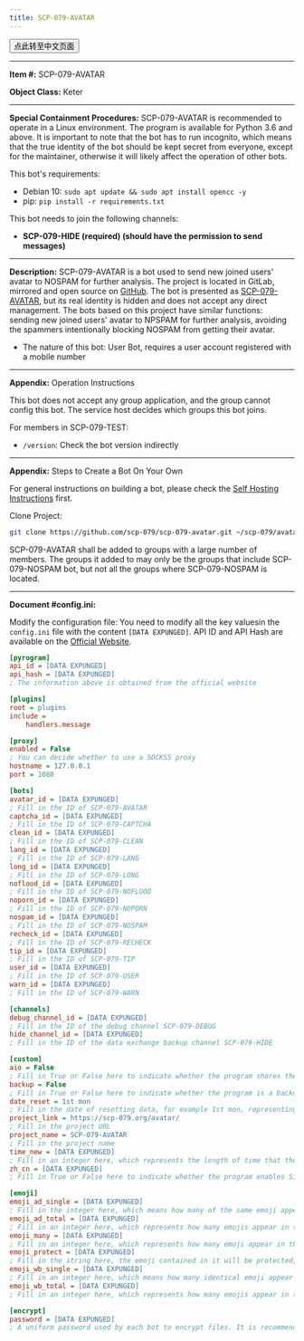 ```yaml
---
title: SCP-079-AVATAR
---
```


<button onmouseover="PlaySound('totop1')" onmouseout="StopSound('totop1')" onclick="window.location.href = '/avatar-zh/';" class="zh">点此转至中文页面</button>

---

**Item #:** SCP-079-AVATAR

**Object Class:** Keter

---

**Special Containment Procedures:** SCP-079-AVATAR is recommended to operate in a Linux environment. The program is available for Python 3.6 and above. It is important to note that the bot has to run incognito, which means that the true identity of the bot should be kept secret from everyone, except for the maintainer, otherwise it will likely affect the operation of other bots.

This bot's requirements:

- Debian 10: `sudo apt update && sudo apt install opencc -y`
- pip: `pip install -r requirements.txt`

This bot needs to join the following channels:

- **SCP-079-HIDE (required) (should have the permission to send messages)**

---

**Description:** SCP-079-AVATAR is a bot used to send new joined users' avatar to NOSPAM for further analysis. The project is located in GitLab, mirrored and open source on [GitHub](https://github.com/scp-079/scp-079-avatar). The bot is presented as <a href="https://t.me/SCP_079_AVATAR_BOT" class="079" target="_blank">SCP-079-AVATAR</a>, but its real identity is hidden and does not accept any direct management. The bots based on this project have similar functions: sending new joined users' avatar to NPSPAM for further analysis, avoiding the spammers intentionally blocking NOSPAM from getting their avatar.

- The nature of this bot: User Bot, requires a user account registered with a mobile number

---

**Appendix:** Operation Instructions

This bot does not accept any group application, and the group cannot config this bot. The service host decides which groups this bot joins.

For members in SCP-079-TEST:

- `/version`: Check the bot version indirectly

---

**Appendix:** Steps to Create a Bot On Your Own

For general instructions on building a bot, please check the [Self Hosting Instructions](/how/) first.

Clone Project:

```bash
git clone https://github.com/scp-079/scp-079-avatar.git ~/scp-079/avatar
```

SCP-079-AVATAR shall be added to groups with a large number of members. The groups it added to may only be the groups that include SCP-079-NOSPAM bot, but not all the groups where SCP-079-NOSPAM is located.

---

**Document #config.ini:**

Modify the configuration file: You need to modify all the key values ​​in the `config.ini` file with the content `[DATA EXPUNGED]`. API ID and API Hash are available on the [Official Website](https://my.telegram.org).

```ini
[pyrogram]
api_id = [DATA EXPUNGED]
api_hash = [DATA EXPUNGED]
; The information above is obtained from the official website

[plugins]
root = plugins
include =
    handlers.message

[proxy]
enabled = False
; You can decide whether to use a SOCKS5 proxy
hostname = 127.0.0.1
port = 1080

[bots]
avatar_id = [DATA EXPUNGED]
; Fill in the ID of SCP-079-AVATAR
captcha_id = [DATA EXPUNGED]
; Fill in the ID of SCP-079-CAPTCHA
clean_id = [DATA EXPUNGED]
; Fill in the ID of SCP-079-CLEAN
lang_id = [DATA EXPUNGED]
; Fill in the ID of SCP-079-LANG
long_id = [DATA EXPUNGED]
; Fill in the ID of SCP-079-LONG
noflood_id = [DATA EXPUNGED]
; Fill in the ID of SCP-079-NOFLOOD
noporn_id = [DATA EXPUNGED]
; Fill in the ID of SCP-079-NOPORN
nospam_id = [DATA EXPUNGED]
; Fill in the ID of SCP-079-NOSPAM
recheck_id = [DATA EXPUNGED]
; Fill in the ID of SCP-079-RECHECK
tip_id = [DATA EXPUNGED]
; Fill in the ID of SCP-079-TIP
user_id = [DATA EXPUNGED]
; Fill in the ID of SCP-079-USER
warn_id = [DATA EXPUNGED]
; Fill in the ID of SCP-079-WARN

[channels]
debug_channel_id = [DATA EXPUNGED]
; Fill in the ID of the debug channel SCP-079-DEBUG
hide_channel_id = [DATA EXPUNGED]
; Fill in the ID of the data exchange backup channel SCP-079-HIDE

[custom]
aio = False
; Fill in True or False here to indicate whether the program shares the same bot account with other programs
backup = False
; Fill in True or False here to indicate whether the program is a backup copy
date_reset = 1st mon
; Fill in the date of resetting data, for example 1st mon, representing the first Monday of every month
project_link = https://scp-079.org/avatar/
; Fill in the project URL
project_name = SCP-079-AVATAR
; Fill in the project name
time_new = [DATA EXPUNGED]
; Fill in an integer here, which represents the length of time that the user is determined to be a new user. It is used to re-check the avatar. The unit is second
zh_cn = [DATA EXPUNGED]
; Fill in True or False here to indicate whether the program enables Simplified Chinese mode

[emoji]
emoji_ad_single = [DATA EXPUNGED]
; Fill in the integer here, which means how many of the same emoji appear in the message are considered to be ad_ type phrases
emoji_ad_total = [DATA EXPUNGED]
; Fill in an integer here, which represents how many emojis appear in the message are considered ad_ type phrases
emoji_many = [DATA EXPUNGED]
; Fill in an integer here, which represents how many emoji appear in the message, it is considered that the message contains multiple emoji
emoji_protect = [DATA EXPUNGED]
; Fill in the string here, the emoji contained in it will be protected, and will not be counted in various judgments. There is no space in the string. Please represent an emoji in the form \UXXXXXXXX
emoji_wb_single = [DATA EXPUNGED]
; Fill in an integer here, which means how many identical emoji appear in the message are considered wb type phrases
emoji_wb_total = [DATA EXPUNGED]
; Fill in an integer here, which represents how many emojis appear in the message are considered wb phrases

[encrypt]
password = [DATA EXPUNGED]
; A uniform password used by each bot to encrypt files. It is recommended to use a random string of 16 characters in length
```

<audio src="/audio/door/dooropenpage.ogg" autoplay></audio>
<audio id="dooropen079" src="/audio/door/dooropen079.ogg"/>
